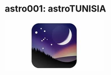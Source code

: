 <!--
author: (c) riadh BEN NESSIB
email: riadhbennessib@gmail.com
version: 0.1.0
language: fr
logo: https://raw.githubusercontent.com/pyTUNISIA/home/master/images/stellarium.jpg
comment: astroTUNISIA: Astronomie pour tous.
mode: Textbook
-->

# astro001: astroTUNISIA
![Image astroTUNISIA.png](https://raw.githubusercontent.com/pyTUNISIA/home/master/images/stellarium.jpg)
